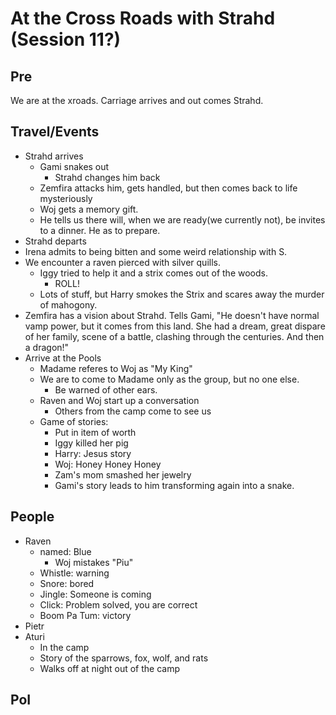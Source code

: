 # At the Cross Roads with Strahd (Session 11?)

## Pre

We are at the xroads. Carriage arrives and out comes Strahd.

## Travel/Events

- Strahd arrives
  - Gami snakes out
    - Strahd changes him back
  - Zemfira attacks him, gets handled, but then comes back to life mysteriously
  - Woj gets a memory gift.
  - He tells us there will, when we are ready(we currently not), be invites to a dinner. He as to prepare.
- Strahd departs
- Irena admits to being bitten and some weird relationship with S.
- We encounter a raven pierced with silver quills.
    - Iggy tried to help it and a strix comes out of the woods.
        - ROLL!
    - Lots of stuff, but Harry smokes the Strix and scares away the murder of mahogony.
- Zemfira has a vision about Strahd. Tells Gami, "He doesn't have normal vamp power, but it comes from this land. She had a dream, great dispare of her family, scene of a battle, clashing through the centuries. And then a dragon!"
- Arrive at the Pools
  - Madame referes to Woj as "My King"
  - We are to come to Madame only as the group, but no one else.
      - Be warned of other ears.
  - Raven and Woj start up a conversation
    - Others from the camp come to see us
  - Game of stories:
    - Put in item of worth
    - Iggy killed her pig
    - Harry: Jesus story
    - Woj: Honey Honey Honey
    - Zam's mom smashed her jewelry
    - Gami's story leads to him transforming again into a snake.

## People

- Raven
  - named: Blue
    - Woj mistakes "Piu"
  - Whistle: warning
  - Snore: bored
  - Jingle: Someone is coming
  - Click: Problem solved, you are correct
  - Boom Pa Tum: victory
- Pietr
- Aturi
  - In the camp
  - Story of the sparrows, fox, wolf, and rats
  - Walks off at night out of the camp

## PoI